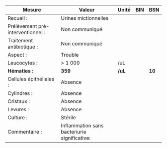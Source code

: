 |              Mesure             |                   Valeur                   | Unité |BIN|  BSN |
|---------------------------------|--------------------------------------------|-------|---|------|
|            Recueil :            |            Urines mictionnelles            |       |   |      |
|Prélèvement pré-interventionnel :|               Non communiqué               |       |   |      |
|    Traitement antibiotique :    |               Non communiqué               |       |   |      |
|             Aspect :            |                   Trouble                  |       |   |      |
|           Leucocytes :          |                   > 1 000                  |  /uL  |   |      |
|          **Hématies :**         |                   **359**                  |**/uL**|   |**10**|
|     Cellules épithéliales :     |                   Absence                  |       |   |      |
|           Cylindres :           |                   Absence                  |       |   |      |
|            Cristaux :           |                   Absence                  |       |   |      |
|            Levures :            |                   Absence                  |       |   |      |
|            Culture :            |                   Stérile                  |       |   |      |
|          Commentaire :          |Inflammation sans bacteriurie significative:|       |   |      |